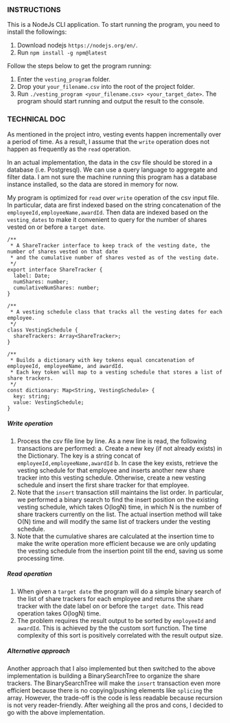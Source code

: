 ### INSTRUCTIONS
This is a NodeJs CLI application. To start running the program, you need to install the followings:
1. Download nodejs `https://nodejs.org/en/`.
2. Run `npm install -g npm@latest` 

Follow the steps below to get the program running:

1. Enter the `vesting_program` folder.
2. Drop your `your_filename.csv` into the root of the project folder. 
3. Run `./vesting_program <your_filename.csv> <your_target_date>`. The program should start running and output the result to the console.

### TECHNICAL DOC
As mentioned in the project intro, vesting events happen incrementally over a period of time. As a result, I assume that the `write` operation does not happen as frequently as the `read` operation.

In an actual implementation, the data in the csv file should be stored in a database (i.e. Postgresql). We can use a query language to aggregate and filter data. I am not sure the machine running this program has a database instance installed, so the data are stored in memory for now.

My program is optimized for `read` over `write` operation of the csv input file. In particular, data are first indexed based on the string concatenation of the `employeeId,employeeName,awardId`. Then data are indexed based on the `vesting_dates` to make it convenient to query for the number of shares vested on or before a `target date`.

~~~~
/**
 * A ShareTracker interface to keep track of the vesting date, the number of shares vested on that date
 * and the cumulative number of shares vested as of the vesting date.
 */
export interface ShareTracker {
  label: Date;
  numShares: number;
  cumulativeNumShares: number;
}

/**
 * A vesting schedule class that tracks all the vesting dates for each employee.
 */
class VestingSchedule {
  shareTrackers: Array<ShareTracker>;
}

/**
 * Builds a dictionary with key tokens equal concatenation of employeeId, employeeName, and awardId.
 * Each key token will map to a vesting schedule that stores a list of share trackers.
 */
const dictionary: Map<String, VestingSchedule> {
  key: string;
  value: VestingSchedule;
}
~~~~

##### Write operation
1. Process the csv file line by line. As a new line is read, the following transactions are performed:
  a.  Create a new key (if not already exists) in the Dictionary. The key is a string concat of `employeeId,employeeName,awardId`
  b.  In case the key exists, retrieve the vesting schedule for that employee and inserts another new share tracker into this vesting schedule. Otherwise, create a new vesting schedule and insert the first share tracker for that employee.
2. Note that the `insert` transaction still maintains the list order. In particular, we performed a binary search to find the insert position on the existing vesting schedule, which takes O(logN) time, in which N is the number of share trackers currently on the list. The actual insertion method will take O(N) time and will modify the same list of trackers under the vesting schedule.
3. Note that the cumulative shares are calculated at the insertion time to make the write operation more efficient because we are only updating the vesting schedule from the insertion point till the end, saving us some processing time.

##### Read operation
1. When given a `target date` the program will do a simple binary search of the list of share trackers for each employee and returns the share tracker with the date label on or before the `target date`. This read operation takes O(logN) time.
2. The problem requires the result output to be sorted by `employeeId` and `awardId`. This is achieved by the the custom sort function. The time complexity of this sort is positively correlated with the result output size.

##### Alternative approach
Another approach that I also implemented but then switched to the above implementation is building a BinarySearchTree to organize the share trackers. The BinarySearchTree will make the `insert` transaction even more efficient because there is no copying/pushing elements like `splicing` the array. However, the trade-off is the code is less readable because recursion is not very reader-friendly. After weighing all the pros and cons, I decided to go with the above implementation. 